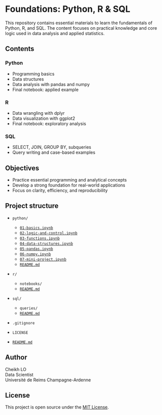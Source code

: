 # Foundations: Python, R & SQL

This repository contains essential materials to learn the fundamentals of Python, R, and SQL. The content focuses on practical knowledge and core logic used in data analysis and applied statistics.

## Contents

### Python
- Programming basics
- Data structures
- Data analysis with pandas and numpy
- Final notebook: applied example

### R
- Data wrangling with dplyr
- Data visualization with ggplot2
- Final notebook: exploratory analysis

### SQL
- SELECT, JOIN, GROUP BY, subqueries
- Query writing and case-based examples

## Objectives

- Practice essential programming and analytical concepts
- Develop a strong foundation for real-world applications
- Focus on clarity, efficiency, and reproducibility

## Project structure

- `python/`
  - [`01-basics.ipynb`](python/notebooks/01-basics.ipynb)
  - [`02-logic-and-control.ipynb`](python/notebooks/02-logic-and-control.ipynb)
  - [`03-functions.ipynb`](python/notebooks/03-functions.ipynb)
  - [`04-data-structures.ipynb`](python/notebooks/04-data-structures.ipynb)
  - [`05-pandas.ipynb`](python/notebooks/05-pandas.ipynb)
  - [`06-numpy.ipynb`](python/notebooks/06-numpy.ipynb)
  - [`07-mini-project.ipynb`](python/notebooks/07-mini-project.ipynb)
  - [`README.md`](python/README.md)

- `r/`
  - `notebooks/`
  - [`README.md`](r/README.md)

- `sql/`
  - `queries/`
  - [`README.md`](sql/README.md)

- `.gitignore`  
- `LICENSE`  
- [`README.md`](README.md)



## Author

Cheikh LO  
Data Scientist  
Université de Reims Champagne-Ardenne

## License

This project is open source under the [MIT License](LICENSE).